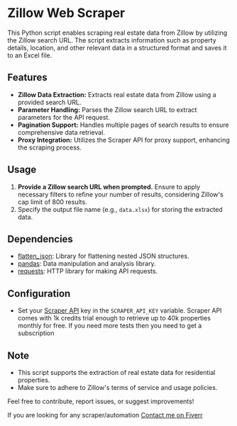 # Zillow Web Scraper

This Python script enables scraping real estate data from Zillow by utilizing the Zillow search URL. The script extracts information such as property details, location, and other relevant data in a structured format and saves it to an Excel file.

## Features

- **Zillow Data Extraction:** Extracts real estate data from Zillow using a provided search URL.
- **Parameter Handling:** Parses the Zillow search URL to extract parameters for the API request.
- **Pagination Support:** Handles multiple pages of search results to ensure comprehensive data retrieval.
- **Proxy Integration:** Utilizes the Scraper API for proxy support, enhancing the scraping process.

## Usage

1. **Provide a Zillow search URL when prompted.** Ensure to apply necessary filters to refine your number of results, considering Zillow's cap limit of 800 results.
2. Specify the output file name (e.g., `data.xlsx`) for storing the extracted data.

## Dependencies

- [flatten_json](https://pypi.org/project/flatten-json/): Library for flattening nested JSON structures.
- [pandas](https://pandas.pydata.org/): Data manipulation and analysis library.
- [requests](https://docs.python-requests.org/): HTTP library for making API requests.

## Configuration

- Set your [Scraper API](https://www.scraperapi.com/?fp_ref=python_automation) key in the `SCRAPER_API_KEY` variable.
  Scraper API comes with 1k credits trial enough to retrieve up to 40k properties monthly for free. If you need more tests then you need to get a subscription

## Note

- This script supports the extraction of real estate data for residential properties.
- Make sure to adhere to Zillow's terms of service and usage policies.

Feel free to contribute, report issues, or suggest improvements!

If you are looking for any scraper/automation [Contact me on Fiverr](https://go.fiverr.com/visit/?bta=707597&brand=fiverrcpa&landingPage=https%3A%2F%2Fwww.fiverr.com%2Fmajdmsahel%2Fdo-python-web-scraping-and-automation)

